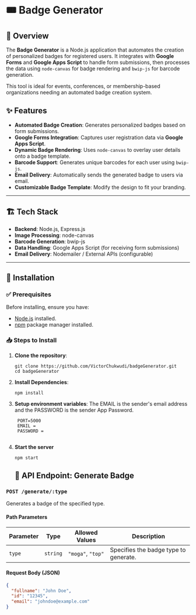 # 🎟 Badge Generator

## 📌 Overview
The **Badge Generator** is a Node.js application that automates the creation of personalized badges for registered users. It integrates with **Google Forms** and **Google Apps Script** to handle form submissions, then processes the data using `node-canvas` for badge rendering and `bwip-js` for barcode generation.

This tool is ideal for events, conferences, or membership-based organizations needing an automated badge creation system.

## ✨ Features
- **Automated Badge Creation**: Generates personalized badges based on form submissions.
- **Google Forms Integration**: Captures user registration data via **Google Apps Script**.
- **Dynamic Badge Rendering**: Uses `node-canvas` to overlay user details onto a badge template.
- **Barcode Support**: Generates unique barcodes for each user using `bwip-js`.
- **Email Delivery**: Automatically sends the generated badge to users via email.
- **Customizable Badge Template**: Modify the design to fit your branding.

---

## 🏗 Tech Stack
- **Backend**: Node.js, Express.js
- **Image Processing**: node-canvas
- **Barcode Generation**: bwip-js
- **Data Handling**: Google Apps Script (for receiving form submissions)
- **Email Delivery**: Nodemailer / External APIs (configurable)

---

## 🔧 Installation

### ✅ Prerequisites
Before installing, ensure you have:
- [Node.js](https://nodejs.org/) installed.
- [npm](https://www.npmjs.com/) package manager installed.

### 📥 Steps to Install
1. **Clone the repository**:
   ```
   git clone https://github.com/VictorChukwudi/badgeGenerator.git
   cd badgeGenerator
    ```
2. **Install Dependencies**:
    ```
    npm install
    ```
3. **Setup environment variables**: 
   The EMAIL is the sender's email address and the PASSWORD is the sender App Password.
   ```
    PORT=5000
    EMAIL = 
    PASSWORD = 
    
   ```
4. **Start the server**
   ```
   npm start

   ```

   ## 📌 API Endpoint: Generate Badge

### `POST /generate/:type`
Generates a badge of the specified type.

#### Path Parameters
| Parameter | Type | Allowed Values | Description |
|-----------|------|---------------|-------------|
| `type`    | `string` | `"moga"`, `"top"` | Specifies the badge type to generate. |

#### Request Body (JSON)
```json
{
  "fullname": "John Doe",
  "id": "12345",
  "email": "johndoe@example.com"
}
